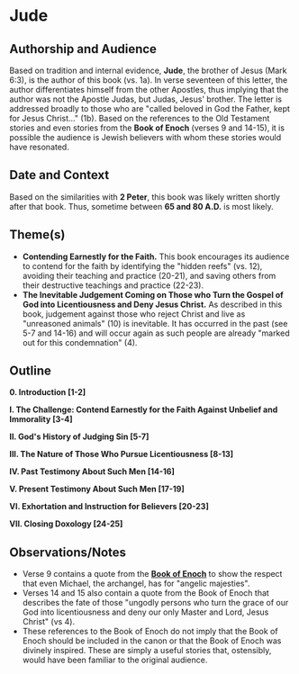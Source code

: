# Jude

## Authorship and Audience
Based on tradition and internal evidence, **Jude**, the brother of Jesus (Mark 6:3), is the author of this book (vs. 1a). In verse seventeen of this letter, the author differentiates himself from the other Apostles, thus implying that the author was not the Apostle Judas, but Judas, Jesus' brother. The letter is addressed broadly to those who are "called beloved in God the Father, kept for Jesus Christ..." (1b). Based on the references to the Old Testament stories and even stories from the **Book of Enoch** (verses 9 and 14-15), it is possible the audience is Jewish believers with whom these stories would have resonated.

## Date and Context
Based on the similarities with **2 Peter**, this book was likely written shortly after that book. Thus, sometime between **65 and 80 A.D.** is most likely.

## Theme(s)
- **Contending Earnestly for the Faith.**  This book encourages its audience to contend for the faith by identifying the "hidden reefs" (vs. 12), avoiding their teaching and practice (20-21), and saving others from their destructive teachings and practice (22-23).
- **The Inevitable Judgement Coming on Those who Turn the Gospel of God into Licentiousness and Deny Jesus Christ.**  As described in this book, judgement against those who reject Christ and live as "unreasoned animals" (10) is inevitable. It has occurred in the past (see 5-7 and 14-16) and will occur again as such people are already "marked out for this condemnation" (4).

## Outline
**0. Introduction  [1-2]**

**I. The Challenge: Contend Earnestly for the Faith Against Unbelief and Immorality  [3-4]**

**II. God's History of Judging Sin  [5-7]**

**III. The Nature of Those Who Pursue Licentiousness  [8-13]**

**IV. Past Testimony About Such Men  [14-16]**

**V. Present Testimony About Such Men  [17-19]**

**VI. Exhortation and Instruction for Believers  [20-23]**

**VII. Closing Doxology  [24-25]**

## Observations/Notes
  - Verse 9 contains a quote from the [**Book of Enoch**](https://en.wikipedia.org/wiki/Book_of_Enoch) to show the respect that even Michael, the archangel, has for "angelic majesties".
  - Verses 14 and 15 also contain a quote from the Book of Enoch that describes the fate of those "ungodly persons who turn the grace of our God into licentiousness and deny our only Master and Lord, Jesus Christ" (vs 4).
  - These references to the Book of Enoch do not imply that the Book of Enoch should be included in the canon or that the Book of Enoch was divinely inspired. These are simply a useful stories that, ostensibly, would have been familiar to the original audience.

